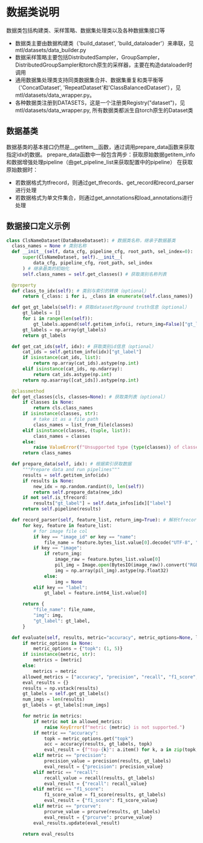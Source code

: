 # 数据类说明
  数据类包括构建类、采样策略、数据集处理类以及各种数据集接口等
  - 数据类主要由数据构建类（'build_dataset', 'build_dataloader'）来串联，见mtl/datasets/data_builder.py
  - 数据采样策略主要包括DistributedSampler，GroupSampler，DistributedGroupSampler和torch原生的采样器，主要在构造dataloader时调用
  - 通用数据集处理类支持同类数据集合并、数据集重复和类平衡等（'ConcatDataset', 'RepeatDataset'和'ClassBalancedDataset'），见mtl/datasets/data_wrapper.py。
  - 各种数据类注册到DATASETS，这是一个注册类Registry("dataset")，见mtl/datasets/data_wrapper.py, 所有数据类都派生自torch原生的Dataset类

## 数据基类
  数据基类的基本接口仍然是__getitem__函数，通过调用prepare_data函数来获取指定idx的数据。
  prepare_data函数中一般包含两步：获取原始数据getitem_info和数据增强处理pipeline（由get_pipeline_list来获取配置中的pipeline）
  在获取原始数据时：
  - 若数据格式为tfrecord，则通过get_tfrecords、get_record和record_parser进行处理
  - 若数据格式为单文件集合，则通过get_annotations和load_annotations进行处理

## 数据接口定义示例
  ```python
  class ClsNameDataset(DataBaseDataset): # 数据类名称，继承于数据基类
    class_names = None # 类别名称
    def __init__(self, data_cfg, pipeline_cfg, root_path, sel_index=0):
        super(ClsNameDataset, self).__init__(
            data_cfg, pipeline_cfg, root_path, sel_index
        ) # 继承基类的初始化
        self.class_names = self.get_classes() # 获取类别名称列表

    @property
    def class_to_idx(self): # 类别与索引的转换（optional）
        return {_class: i for i, _class in enumerate(self.class_names)}

    def get_gt_labels(self): # 获取dataset的ground truth信息（optional）
        gt_labels = []
        for i in range(len(self)):
            gt_labels.append(self.getitem_info(i, return_img=False)["gt_label"])
        gt_labels = np.array(gt_labels)
        return gt_labels

    def get_cat_ids(self, idx): # 获取类别id信息（optional）
        cat_ids = self.getitem_info(idx)["gt_label"]
        if isinstance(cat_ids, list):
            return np.array(cat_ids).astype(np.int)
        elif isinstance(cat_ids, np.ndarray):
            return cat_ids.astype(np.int)
        return np.asarray([cat_ids]).astype(np.int)

    @classmethod
    def get_classes(cls, classes=None): # 获取类列表（optional）
        if classes is None:
            return cls.class_names
        if isinstance(classes, str):
            # take it as a file path
            class_names = list_from_file(classes)
        elif isinstance(classes, (tuple, list)):
            class_names = classes
        else:
            raise ValueError(f"Unsupported type {type(classes)} of classes.")
        return class_names

    def prepare_data(self, idx): # 根据索引获取数据
        """Prepare data and run pipelines"""        
        results = self.getitem_info(idx)
        if results is None:
            new_idx = np.random.randint(0, len(self))
            return self.prepare_data(new_idx)
        if not self.is_tfrecord:
            results["gt_label"] = self.data_infos[idx]["label"]
        return self.pipeline(results)

    def record_parser(self, feature_list, return_img=True): # 解析tfrecord数据
        for key, feature in feature_list:
            # for image file col
            if key == "image_id" or key == "name":
                file_name = feature.bytes_list.value[0].decode("UTF-8", "strict")
            if key == "image":
                if return_img:
                    image_raw = feature.bytes_list.value[0]
                    pil_img = Image.open(BytesIO(image_raw)).convert("RGB")
                    img = np.array(pil_img).astype(np.float32)
                else:
                    img = None
            elif key == "label":
                gt_label = feature.int64_list.value[0]

        return {
            "file_name": file_name,
            "img": img,
            "gt_label": gt_label,
        }

    def evaluate(self, results, metric="accuracy", metric_options=None, logger=None): # 根据模型运行结果，对数据集指标进行评估
        if metric_options is None:
            metric_options = {"topk": (1, 5)}
        if isinstance(metric, str):
            metrics = [metric]
        else:
            metrics = metric
        allowed_metrics = ["accuracy", "precision", "recall", "f1_score", "prcurve"]
        eval_results = {}
        results = np.vstack(results)
        gt_labels = self.get_gt_labels()
        num_imgs = len(results)
        gt_labels = gt_labels[:num_imgs]

        for metric in metrics:
            if metric not in allowed_metrics:
                raise KeyError(f"metric {metric} is not supported.")
            if metric == "accuracy":
                topk = metric_options.get("topk")
                acc = accuracy(results, gt_labels, topk)
                eval_result = {f"top-{k}": a.item() for k, a in zip(topk, acc)}
            elif metric == "precision":
                precision_value = precision(results, gt_labels)
                eval_result = {"precision": precision_value}
            elif metric == "recall":
                recall_value = recall(results, gt_labels)
                eval_result = {"recall": recall_value}
            elif metric == "f1_score":
                f1_score_value = f1_score(results, gt_labels)
                eval_result = {"f1_score": f1_score_value}
            elif metric == "prcurve":
                prcurve_value = prcurve(results, gt_labels)
                eval_result = {"prcurve": prcurve_value}
            eval_results.update(eval_result)

        return eval_results
  ```

